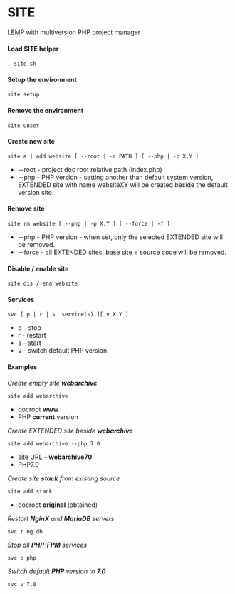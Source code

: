 # SITE
LEMP with multiversion PHP project manager

#### Load SITE helper
```
. site.sh
```
#### Setup the environment
```
site setup
```
#### Remove the environment
```
site unset
```
#### Create new site
```
site a | add website [ --root | -r PATH ] [ --php | -p X.Y ]
```
* --root - project doc root relative path (index.php)
* --php	- PHP version - setting another than default system version, EXTENDED site with name websiteXY will be created beside the default version site.
#### Remove site
```
site rm website [ --php | -p X.Y ] [ --force | -f ]
```
* --php - PHP version - when set, only the selected EXTENDED site will be removed.
* --force - all EXTENDED sites, base site + source code will be removed.
#### Disable / enable site
```
site dis / ena website
```
#### Services
```
svc [ p | r | s  service(s) ][ v X.Y ]
```
* p - stop
* r - restart
* s - start
* v - switch default PHP version

#### Examples
_Create empty site **webarchive**_
```
site add webarchive
```
* docroot **www**
* PHP **current** version

_Create EXTENDED site beside **webarchive**_
```
site add webarchive --php 7.0
```
* site URL - **webarchive70**
* PHP7.0

_Create site **stack** from existing source_
```
site add stack
```
* docroot **original** (obtained)

_Restart **NginX** and **MariaDB** servers_
```
svc r ng db
```
_Stop all **PHP-FPM** services_
```
svc p php
```
_Switch default **PHP** version to **7.0**_
```
svc v 7.0
```
